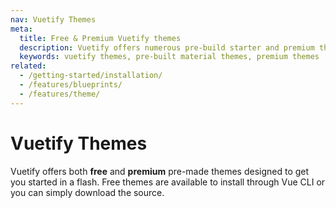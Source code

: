 ```yaml
---
nav: Vuetify Themes
meta:
  title: Free & Premium Vuetify themes
  description: Vuetify offers numerous pre-build starter and premium themes. Kickstart your next application today, no design skills needed.
  keywords: vuetify themes, pre-built material themes, premium themes
related:
  - /getting-started/installation/
  - /features/blueprints/
  - /features/theme/
---
```


<script setup>
  import PremiumThemes from '@/components/doc/PremiumThemes.vue'
</script>

# Vuetify Themes

Vuetify offers both **free** and **premium** pre-made themes designed to get you started in a flash. Free themes are available to install through Vue CLI or you can simply download the source.

<entry />

<premium-themes />
